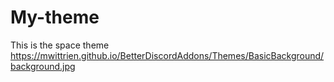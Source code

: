 # My-theme
This is the space theme https://mwittrien.github.io/BetterDiscordAddons/Themes/BasicBackground/background.jpg

